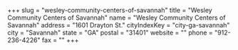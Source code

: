 +++
slug = "wesley-community-centers-of-savannah"
title = "Wesley Community Centers of Savannah"
name = "Wesley Community Centers of Savannah"
address = "1601 Drayton St."
cityIndexKey = "city-ga-savannah"
city = "Savannah"
state = "GA"
postal = "31401"
website = ""
phone = "912-236-4226"
fax = ""
+++
